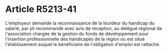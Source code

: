 # Article R5213-41

  
L'employeur demande la reconnaissance de la lourdeur du handicap du salarié, par pli recommandé avec avis de réception, au délégué régional de l'association chargée de la gestion du fonds de développement pour l'insertion professionnelle des handicapés de la région où est situé l'établissement auquel le bénéficiaire de l'obligation d'emploi est rattaché.
